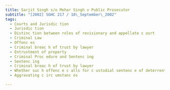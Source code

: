 ```yaml
---
title: Sarjit Singh s/o Mehar Singh v Public Prosecutor 
subtitle: "[2002] SGHC 217 / 18\_September\_2002"
tags:
  - Courts and Jurisdic tion
  - Jurisdic tion
  - Distinc tion between roles of revisionary and appellate c ourt
  - Criminal Law
  - Offenc es
  - Criminal breac h of trust by lawyer
  - Entrustment of property
  - Criminal Proc edure and Sentenc ing
  - Sentenc ing
  - Criminal breac h of trust by lawyer
  - Whether suc h offenc e c alls for c ustodial sentenc e of deterrent nature
  - Aggravating c irc umstanc es

---
```


